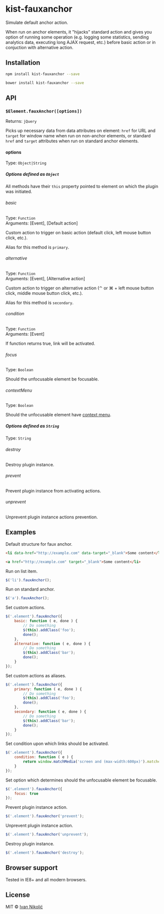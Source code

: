 # kist-fauxanchor

Simulate default anchor action.

When run on anchor elements, it "hijacks" standard action and gives you option of running some operation (e.g. logging some statistics, sending analytics data, executing long AJAX request, etc.) before basic action or in conjuction with alternative action.

## Installation

```sh
npm install kist-fauxanchor --save

bower install kist-fauxanchor --save
```

## API

### `$Element.fauxAnchor([options])`

Returns: `jQuery`

Picks up necessary data from data attributes on element: `href` for URL and `target` for window name when run on non-anchor elements, or standard `href` and `target` attributes when run on standard anchor elements.

#### options

Type: `Object|String`

##### Options defined as `Object`

All methods have their `this` property pointed to element on which the plugin was initiated.

###### basic

Type: `Function`  
Arguments: [Event], [Default action]

Custom action to trigger on basic action (default click, left mouse button click, etc.).

Alias for this method is `primary`.

###### alternative

Type: `Function`  
Arguments: [Event], [Alternative action]

Custom action to trigger on alternative action (⌃ or ⌘ + left mouse button click, middle mouse button click, etc.).

Alias for this method is `secondary`.

###### condition

Type: `Function`  
Arguments: [Event]

If function returns true, link will be activated.

###### focus

Type: `Boolean`  

Should the unfocusable element be focusable.

###### contextMenu

Type: `Boolean`  

Should the unfocusable element have [context menu](https://hacks.mozilla.org/2011/11/html5-context-menus-in-firefox-screencast-and-code/).

##### Options defined as `String`

Type: `String`

###### destroy

Destroy plugin instance.

###### prevent

Prevent plugin instance from activating actions.

###### unprevent

Unprevent plugin instance actions prevention.

## Examples

Default structure for faux anchor.

```html
<li data-href="http://example.com" data-target="_blank">Some content</li>

<a href="http://example.com" target="_blank">Some content</li>
```

Run on list item.

```js
$('li').fauxAnchor();
```

Run on standard anchor.

```js
$('a').fauxAnchor();
```

Set custom actions.

```js
$('.element').fauxAnchor({
	basic: function ( e, done ) {
		// Do something
		$(this).addClass('foo');
		done();
	},
	alternative: function ( e, done ) {
		// Do something
		$(this).addClass('bar');
		done();
	}
});
```

Set custom actions as aliases.

```js
$('.element').fauxAnchor({
	primary: function ( e, done ) {
		// Do something
		$(this).addClass('foo');
		done();
	},
	secondary: function ( e, done ) {
		// Do something
		$(this).addClass('bar');
		done();
	}
});
```

Set condition upon which links should be activated.

```js
$('.element').fauxAnchor({
	condition: function ( e ) {
		return window.matchMedia('screen and (max-width:600px)').matches;
	}
});
```

Set option which determines should the unfocusable element be focusable.

```js
$('.element').fauxAnchor({
	focus: true
});
```

Prevent plugin instance action.

```js
$('.element').fauxAnchor('prevent');
```

Unprevent plugin instance action.

```js
$('.element').fauxAnchor('unprevent');
```

Destroy plugin instance.

```js
$('.element').fauxAnchor('destroy');
```

## Browser support

Tested in IE8+ and all modern browsers.

## License

MIT © [Ivan Nikolić](http://ivannikolic.com)
